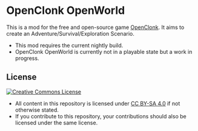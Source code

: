 # OpenClonk OpenWorld

This is a mod for the free and open-source game [OpenClonk](http://openclonk.org/).
It aims to create an Adventure/Survival/Exploration Scenario.

* This mod requires the current nightly build.
* OpenClonk OpenWorld is currently not in a playable state but a work in progress.

## License

<a rel="license" href="http://creativecommons.org/licenses/by-sa/4.0/"><img alt="Creative Commons License" style="border-width:0" src="http://i.creativecommons.org/l/by-sa/4.0/88x31.png" /></a>
* All content in this repository is licensed under [CC BY-SA 4.0](http://creativecommons.org/licenses/by-sa/4.0/) if not otherwise stated.
* If you contribute to this repository, your contributions should also be licensed under the same license.
